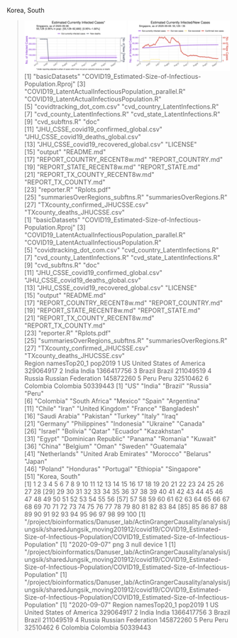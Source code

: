 

Korea, South <p>


> <img src="/output/countries_current/Singapore_Recent_estInfections.png" width="49.5%"/> <img src="/output/countries_current/Singapore_Recent_estInfectionsNewCases.png" width="49.5%"/>  [1] "basicDatasets"                                         "COVID19_Estimated-Size-of-Infectious-Population.Rproj"
 [3] "COVID19_LatentActualInfectiousPopulation_parallel.R"   "COVID19_LatentActualInfectiousPopulation.R"           
 [5] "covidtracking_dot_com.csv"                             "cvd_country_LatentInfections.R"                       
 [7] "cvd_county_LatentInfections.R"                         "cvd_state_LatentInfections.R"                         
 [9] "cvd_subftns.R"                                         "doc"                                                  
[11] "JHU_CSSE_covid19_confirmed_global.csv"                 "JHU_CSSE_covid19_deaths_global.csv"                   
[13] "JHU_CSSE_covid19_recovered_global.csv"                 "LICENSE"                                              
[15] "output"                                                "README.md"                                            
[17] "REPORT_COUNTRY_RECENT8w.md"                            "REPORT_COUNTRY.md"                                    
[19] "REPORT_STATE_RECENT8w.md"                              "REPORT_STATE.md"                                      
[21] "REPORT_TX_COUNTY_RECENT8w.md"                          "REPORT_TX_COUNTY.md"                                  
[23] "reporter.R"                                            "Rplots.pdf"                                           
[25] "summariesOverRegions_subftns.R"                        "summariesOverRegions.R"                               
[27] "TXcounty_confirmed_JHUCSSE.csv"                        "TXcounty_deaths_JHUCSSE.csv"                          
 [1] "basicDatasets"                                         "COVID19_Estimated-Size-of-Infectious-Population.Rproj"
 [3] "COVID19_LatentActualInfectiousPopulation_parallel.R"   "COVID19_LatentActualInfectiousPopulation.R"           
 [5] "covidtracking_dot_com.csv"                             "cvd_country_LatentInfections.R"                       
 [7] "cvd_county_LatentInfections.R"                         "cvd_state_LatentInfections.R"                         
 [9] "cvd_subftns.R"                                         "doc"                                                  
[11] "JHU_CSSE_covid19_confirmed_global.csv"                 "JHU_CSSE_covid19_deaths_global.csv"                   
[13] "JHU_CSSE_covid19_recovered_global.csv"                 "LICENSE"                                              
[15] "output"                                                "README.md"                                            
[17] "REPORT_COUNTRY_RECENT8w.md"                            "REPORT_COUNTRY.md"                                    
[19] "REPORT_STATE_RECENT8w.md"                              "REPORT_STATE.md"                                      
[21] "REPORT_TX_COUNTY_RECENT8w.md"                          "REPORT_TX_COUNTY.md"                                  
[23] "reporter.R"                                            "Rplots.pdf"                                           
[25] "summariesOverRegions_subftns.R"                        "summariesOverRegions.R"                               
[27] "TXcounty_confirmed_JHUCSSE.csv"                        "TXcounty_deaths_JHUCSSE.csv"                          
    Region             namesTop20_1    pop2019
1       US United States of America  329064917
2    India                    India 1366417756
3   Brazil                   Brazil  211049519
4   Russia       Russian Federation  145872260
5     Peru                     Peru   32510462
6 Colombia                 Colombia   50339443
 [1] "US"                   "India"                "Brazil"               "Russia"               "Peru"                
 [6] "Colombia"             "South Africa"         "Mexico"               "Spain"                "Argentina"           
[11] "Chile"                "Iran"                 "United Kingdom"       "France"               "Bangladesh"          
[16] "Saudi Arabia"         "Pakistan"             "Turkey"               "Italy"                "Iraq"                
[21] "Germany"              "Philippines"          "Indonesia"            "Ukraine"              "Canada"              
[26] "Israel"               "Bolivia"              "Qatar"                "Ecuador"              "Kazakhstan"          
[31] "Egypt"                "Dominican Republic"   "Panama"               "Romania"              "Kuwait"              
[36] "China"                "Belgium"              "Oman"                 "Sweden"               "Guatemala"           
[41] "Netherlands"          "United Arab Emirates" "Morocco"              "Belarus"              "Japan"               
[46] "Poland"               "Honduras"             "Portugal"             "Ethiopia"             "Singapore"           
[51] "Korea, South"        
  [1]   1   2   3   4   5   6   7   8   9  10  11  12  13  14  15  16  17  18  19  20  21  22  23  24  25  26  27  28
 [29]  29  30  31  32  33  34  35  36  37  38  39  40  41  42  43  44  45  46  47  48  49  50  51  52  53  54  55  56
 [57]  57  58  59  60  61  62  63  64  65  66  67  68  69  70  71  72  73  74  75  76  77  78  79  80  81  82  83  84
 [85]  85  86  87  88  89  90  91  92  93  94  95  96  97  98  99 100
[1] "/project/bioinformatics/Danuser_lab/ActinGrangerCausality/analysis/jungsik/sharedJungsik_moving201912/covid19/COVID19_Estimated-Size-of-Infectious-Population/COVID19_Estimated-Size-of-Infectious-Population"
[1] "2020-09-07"
png 
  3 
null device 
          1 
[1] "/project/bioinformatics/Danuser_lab/ActinGrangerCausality/analysis/jungsik/sharedJungsik_moving201912/covid19/COVID19_Estimated-Size-of-Infectious-Population/COVID19_Estimated-Size-of-Infectious-Population"
[1] "/project/bioinformatics/Danuser_lab/ActinGrangerCausality/analysis/jungsik/sharedJungsik_moving201912/covid19/COVID19_Estimated-Size-of-Infectious-Population/COVID19_Estimated-Size-of-Infectious-Population"
[1] "2020-09-07"
    Region             namesTop20_1    pop2019
1       US United States of America  329064917
2    India                    India 1366417756
3   Brazil                   Brazil  211049519
4   Russia       Russian Federation  145872260
5     Peru                     Peru   32510462
6 Colombia                 Colombia   50339443
